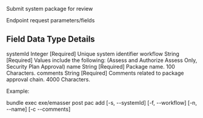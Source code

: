 Submit system package for review

Endpoint request parameters/fields

Field         Data Type  Details
-------------------------------------------------------------------------------------------------
systemId      Integer    [Required] Unique system identifier 
workflow      String     [Required] Values include the following: (Assess and Authorize
                                    Assess Only, Security Plan Approval)
name          String     [Required] Package name. 100 Characters.
comments      String     [Required] Comments related to package approval chain. 4000 Characters.


Example:

bundle exec exe/emasser post pac add [-s, --systemId] <value> [-f, --workflow] <value> [-n, --name] <value> [-c --comments] <value>
